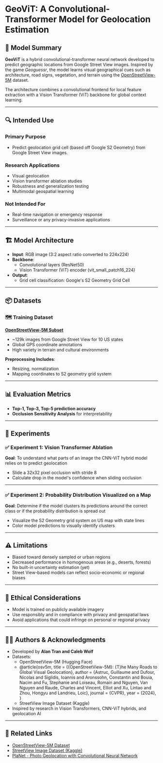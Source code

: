 # GeoViT: A Convolutional-Transformer Model for Geolocation Estimation

## 🧠 Model Summary
**GeoViT** is a hybrid convolutional-transformer neural network developed to predict geographic locations from Google Street View images. Inspired by the game *Geoguessr*, the model learns visual geographical cues such as architecture, road signs, vegetation, and terrain using the [OpenStreetView-5M](https://huggingface.co/datasets/osv5m/osv5m) dataset.

The architecture combines a convolutional frontend for local feature extraction with a Vision Transformer (ViT) backbone for global context learning.

---

## 🔍 Intended Use

### Primary Purpose
- Predict geolocation grid cell (based off Google S2 Geometry) from Google Street View images.

### Research Applications
- Visual geolocation
- Vision transformer ablation studies
- Robustness and generalization testing
- Multimodal geospatial learning

### Not Intended For
- Real-time navigation or emergency response
- Surveillance or any privacy-invasive applications

---

## 🏗️ Model Architecture

- **Input**: RGB image (3:2 aspect ratio converted to 224x224)
- **Backbone**:
  - Convolutional layers (ResNet50)
  - Vision Transformer (ViT) encoder (vit_small_patch16_224)
- **Output**:
  - Grid cell classification: Google's S2 Geometry Grid Cell

---

## 📦 Datasets

### 🗺️ Training Dataset
**[OpenStreetView-5M Subset](https://www.kaggle.com/datasets/josht000/osv-mini-129k)**  
- ~129k images from Google Street View for 10 US states
- Global GPS coordinate annotations  
- High variety in terrain and cultural environments

**Preprocessing Includes**:
- Resizing, normalization
- Mapping coordinates to S2 geometry grid system

---

## 📊 Evaluation Metrics

- **Top-1, Top-3, Top-5 prediction accuracy** 
- **Occlusion Sensitivity Analysis** for interpretability

---

## 🧪 Experiments

### ✅ Experiment 1: Vision Transformer Ablation

**Goal**: To understand what parts of an image the CNN-ViT hybrid model relies on to predict geolocation

- Slide a 32x32 pixel occlusion with stride 8
- Calculate drop in the model's confidence when sliding occlusion
---

### ✅ Experiment 2: Probability Distribution Visualized on a Map

**Goal**: Determine if the model clusters its predictions around the correct class or if the probability distribution is spread out

- Visualize the S2 Geometry grid system on US map with state lines
- Color model predictions to visually identify clusters

---

## ⚠️ Limitations

- Biased toward densely sampled or urban regions
- Decreased performance in homogenous areas (e.g., deserts, forests)
- No built-in uncertainty estimation (yet)
- Street View-based models can reflect socio-economic or regional biases

---

## 🧭 Ethical Considerations

- Model is trained on publicly available imagery
- Use responsibly and in compliance with privacy and geospatial laws
- Avoid applications that could infringe on personal or regional privacy

---

## 👨‍💻 Authors & Acknowledgments

- Developed by **Alan Tran and Caleb Wolf**
- Datasets:
  - OpenStreetView-5M (Hugging Face)
  - @article{osv5m,
    title = {{OpenStreetView-5M}: {T}he Many Roads to Global Visual Geolocation},
    author = {Astruc, Guillaume and Dufour, Nicolas and Siglidis, Ioannis
      and Aronssohn, Constantin and Bouia, Nacim and Fu, Stephanie and Loiseau, Romain
      and Nguyen, Van Nguyen and Raude, Charles and Vincent, Elliot and Xu, Lintao
      and Zhou, Hongyu and Landrieu, Loic},
    journal = {CVPR},
    year = {2024},
    }
  - StreetView Image Dataset (Kaggle)
- Inspired by research in Vision Transformers, CNN-ViT hybrids, and geolocation AI



---

## 📎 Related Links

- [OpenStreetView-5M Dataset](https://huggingface.co/datasets/osv5m/osv5m)
- [StreetView Image Dataset (Kaggle)](https://www.kaggle.com/datasets/ayuseless/streetview-image-dataset/data)
- [PlaNet - Photo Geolocation with Convolutional Neural Network](https://arxiv.org/abs/1602.05314)
